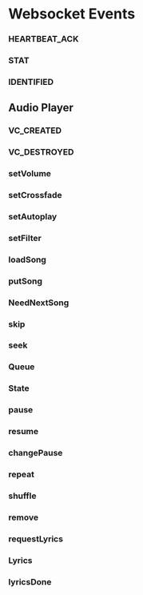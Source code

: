 # Websocket Events

### HEARTBEAT_ACK

### STAT

### IDENTIFIED

## Audio Player

### VC_CREATED

### VC_DESTROYED

### setVolume

### setCrossfade

### setAutoplay

### setFilter

### loadSong

### putSong

### NeedNextSong

### skip

### seek

### Queue

### State

### pause

### resume

### changePause

### repeat

### shuffle

### remove

### requestLyrics

### Lyrics

### lyricsDone